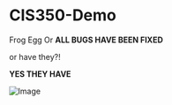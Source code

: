 # CIS350-Demo


Frog Egg
Or 
**ALL BUGS HAVE BEEN FIXED**

or have they?!


**YES THEY HAVE**

![Image](https://i.imgflip.com/1wqwjz.jpg)

